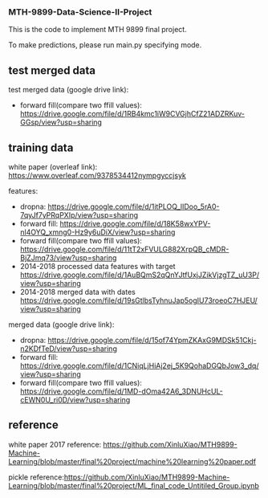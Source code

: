 ### MTH-9899-Data-Science-II-Project

This is the code to implement MTH 9899 final project.

To make predictions, please run main.py specifying mode.

## test merged data

test merged data (google drive link):
+ forward fill(compare two ffill values): https://drive.google.com/file/d/1RB4kmc1iW9CVGjhCfZ21ADZRKuv-GGsp/view?usp=sharing

## training data

white paper (overleaf link):
https://www.overleaf.com/9378534412nympgyccjsyk

features:
+ dropna: https://drive.google.com/file/d/1itPLOQ_lIDoo_5rA0-7qyJf7yPRqPXIp/view?usp=sharing
+ forward fill: https://drive.google.com/file/d/18K58wxYPV-nl4OYQ_xmng0-Hz9y6uDiX/view?usp=sharing 
+ forward fill(compare two ffill values): https://drive.google.com/file/d/11tT2xFVULG882XrpQB_cMDR-BjZJmq73/view?usp=sharing
+ 2014-2018 processed data features with target https://drive.google.com/file/d/1AuBQmS2qQnYJtfUxjJZikVjzgTZ_uU3P/view?usp=sharing
+ 2014-2018 merged data with dates https://drive.google.com/file/d/19sGtlbsTyhnuJap5ogIU73roeoC7HJEU/view?usp=sharing


merged data (google drive link):
+ dropna: https://drive.google.com/file/d/15of74YpmZKAxG9MDSk51Ckj-n2KDfTeD/view?usp=sharing
+ forward fill: https://drive.google.com/file/d/1CNiqLjHiAj2ej_5K9QohaDGQbJow3_dq/view?usp=sharing
+ forward fill(compare two ffill values): https://drive.google.com/file/d/1MD-dOma42A6_3DNUHcUL-cEWN0U_ri0D/view?usp=sharing


## reference
white paper 2017 reference: https://github.com/XinluXiao/MTH9899-Machine-Learning/blob/master/final%20project/machine%20learning%20paper.pdf

pickle reference:https://github.com/XinluXiao/MTH9899-Machine-Learning/blob/master/final%20project/ML_final_code_Untitiled_Group.ipynb



